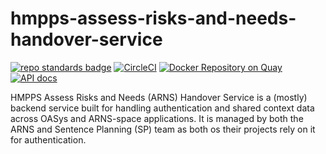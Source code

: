 # hmpps-assess-risks-and-needs-handover-service
[![repo standards badge](https://img.shields.io/badge/dynamic/json?color=blue&style=flat&logo=github&label=MoJ%20Compliant&query=%24.result&url=https%3A%2F%2Foperations-engineering-reports.cloud-platform.service.justice.gov.uk%2Fapi%2Fv1%2Fcompliant_public_repositories%2Fhmpps-assess-risks-and-needs-handover-service)](https://operations-engineering-reports.cloud-platform.service.justice.gov.uk/public-github-repositories.html#hmpps-assess-risks-and-needs-handover-service "Link to report")
[![CircleCI](https://circleci.com/gh/ministryofjustice/hmpps-assess-risks-and-needs-handover-service/tree/main.svg?style=svg)](https://circleci.com/gh/ministryofjustice/hmpps-assess-risks-and-needs-handover-service)
[![Docker Repository on Quay](https://quay.io/repository/hmpps/hmpps-assess-risks-and-needs-handover-service/status "Docker Repository on Quay")](https://quay.io/repository/hmpps/hmpps-assess-risks-and-needs-handover-service)
[![API docs](https://img.shields.io/badge/API_docs_-view-85EA2D.svg?logo=swagger)](https://hmpps-assess-risks-and-needs-handover-service-dev.hmpps.service.justice.gov.uk/webjars/swagger-ui/index.html?configUrl=/v3/api-docs)

HMPPS Assess Risks and Needs (ARNS) Handover Service is a (mostly) backend service built for handling authentication and shared context data across OASys and ARNS-space applications. It is managed by both the ARNS and Sentence Planning (SP) team as both os their projects rely on it for authentication.
